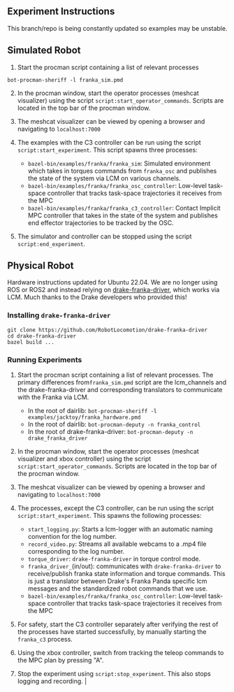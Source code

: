 ## Experiment Instructions
This branch/repo is being constantly updated so examples may be unstable.

## Simulated Robot

1. Start the procman script containing a list of relevant processes 
```
bot-procman-sheriff -l franka_sim.pmd
```

2. In the procman window, start the operator processes (meshcat visualizer) using the script `script:start_operator_commands`. Scripts are located in the top bar of the procman window.

3. The meshcat visualizer can be viewed by opening a browser and navigating to `localhost:7000`

4. The examples with the C3 controller can be run using the script `script:start_experiment`. This script spawns three processes:
   - `bazel-bin/examples/franka/franka_sim`: Simulated environment which takes in torques commands from `franka_osc` and publishes the state of the system via LCM on various channels.
   - `bazel-bin/examples/franka/franka_osc_controller`: Low-level task-space controller that tracks task-space trajectories it receives from the MPC
   - `bazel-bin/examples/franka/franka_c3_controller`: Contact Implicit MPC controller that takes in the state of the system and publishes end effector trajectories to be tracked by the OSC.

5. The simulator and controller can be stopped using the script `script:end_experiment`.

## Physical Robot

Hardware instructions updated for Ubuntu 22.04. We are no longer using ROS or ROS2 and instead relying on [drake-franka-driver](https://github.com/RobotLocomotion/drake-franka-driver), which works via LCM. Much thanks to the Drake developers who provided this!

### Installing `drake-franka-driver`

```
git clone https://github.com/RobotLocomotion/drake-franka-driver
cd drake-franka-driver
bazel build ...
```

### Running Experiments

1. Start the procman script containing a list of relevant processes. The primary differences from`franka_sim.pmd` script are the lcm_channels and the drake-franka-driver and corresponding translators to communicate with the Franka via LCM.

   - In the root of dairlib: ``` bot-procman-sheriff -l examples/jacktoy/franka_hardware.pmd ```
   - In the root of dairlib: ``` bot-procman-deputy -n franka_control ```
   - In the root of drake-franka-driver: ```bot-procman-deputy -n drake_franka_driver``` 

2. In the procman window, start the operator processes (meshcat visualizer and xbox controller) using the script `script:start_operator_commands`. Scripts are located in the top bar of the procman window.

3. The meshcat visualizer can be viewed by opening a browser and navigating to `localhost:7000`

4. The processes, except the C3 controller, can be run using the script `script:start_experiment`. This spawns the following processes:
   - `start_logging.py`: Starts a lcm-logger with an automatic naming convention for the log number.
   - `record_video.py`: Streams all available webcams to a .mp4 file corresponding to the log number.
   - `torque_driver`: `drake-franka-driver` in torque control mode.
   - `franka_driver_`(in/out): communicates with `drake-franka-driver` to receive/publish franka state information and torque commands. This is just a translator between Drake's Franka Panda specific lcm messages and the standardized robot commands that we use. 
   - `bazel-bin/examples/franka/franka_osc_controller`: Low-level task-space controller that tracks task-space trajectories it receives from the MPC
   

5. For safety, start the C3 controller separately after verifying the rest of the processes have started successfully, by manually starting the `franka_c3` process.
6. Using the xbox controller, switch from tracking the teleop commands to the MPC plan by pressing "A".
7. Stop the experiment using `script:stop_experiment`. This also stops logging and recording.
                                                                                       |

